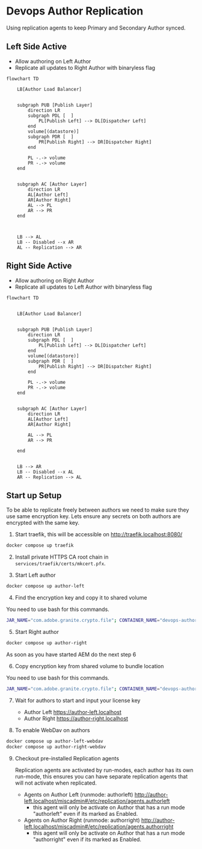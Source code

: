 # Devops Author Replication

Using replication agents to keep Primary and Secondary Author synced.

## Left Side Active

- Allow authoring on Left Author
- Replicate all updates to Right Author with binaryless flag 

```mermaid  
flowchart TD  

	LB[Author Load Balancer] 


	subgraph PUB [Publish Layer]
		direction LR
		subgraph PDL [  ]
			PL[Publish Left] --> DL[Dispatcher Left]
		end
		volume[(datastore)]
		subgraph PDR [  ]
			PR[Publish Right] --> DR[Dispatcher Right]
		end
		
		PL -.-> volume
		PR -.-> volume
	end
	

	subgraph AC [Author Layer]
		direction LR
		AL[Author Left]
		AR[Author Right]
		AL --> PL
		AR --> PR
	end

	
	
	LB --> AL
	LB -- Disabled --x AR
	AL -- Replication --> AR

```



## Right Side Active

- Allow authoring on Right Author
- Replicate all updates to Left Author with binaryless flag


```mermaid  
flowchart TD  


	LB[Author Load Balancer] 


	subgraph PUB [Publish Layer]
		direction LR
		subgraph PDL [  ]
			PL[Publish Left] --> DL[Dispatcher Left]
		end
		volume[(datastore)]
		subgraph PDR [  ]
			PR[Publish Right] --> DR[Dispatcher Right]
		end
		
		PL -.-> volume
		PR -.-> volume
	end
	

	subgraph AC [Author Layer]
		direction LR
		AL[Author Left]
		AR[Author Right]
	
		AL --> PL
		AR --> PR
	
	end

	
	LB --> AR
	LB -- Disabled --x AL
	AR -- Replication --> AL
```
 
## Start up Setup

To be able to replicate freely between authors we need to make sure they use same encryption key. 
Lets ensure any secrets on both authors are encrypted with the same key.

1. Start traefik, this will be accessible on http://traefik.localhost:8080/

```powershell
docker compose up traefik
```

2. Install private HTTPS CA root chain in `services/traefik/certs/mkcert.pfx`.

3. Start Left author

```powershell
docker compose up author-left
```

4. Find the encryption key and copy it to shared volume

You need to use bash for this commands.

```bash
JAR_NAME="com.adobe.granite.crypto.file"; CONTAINER_NAME="devops-author-replication-author-left-1"; DATA_PATH=$(docker exec ${CONTAINER_NAME} find '/aem/crx-quickstart/launchpad/felix' -name 'bundle.info' -execdir bash -c 'grep -rnqw -e '$JAR_NAME' "$1" && find . -name data -exec realpath \{\} \;' _ {} +;); docker exec ${CONTAINER_NAME} cp -p ${DATA_PATH}/hmac /aem/key/; docker exec ${CONTAINER_NAME} cp -p ${DATA_PATH}/master /aem/key/
```

5. Start Right author

```powershell
docker compose up author-right
```

As soon as you have started AEM do the next step 6

6. Copy encryption key from shared volume to bundle location

You need to use bash for this commands.

```bash
JAR_NAME="com.adobe.granite.crypto.file"; CONTAINER_NAME="devops-author-replication-author-right-1"; DATA_PATH=$(docker exec ${CONTAINER_NAME} find '/aem/crx-quickstart/launchpad/felix' -name 'bundle.info' -execdir bash -c 'grep -rnqw -e '$JAR_NAME' "$1" && find . -name data -exec realpath \{\} \;' _ {} +;); docker exec ${CONTAINER_NAME} cp -p /aem/key/hmac ${DATA_PATH}/; docker exec ${CONTAINER_NAME} cp -p /aem/key/master ${DATA_PATH}/; docker compose restart author-right 
```

7. Wait for authors to start and input your license key

    - Author Left https://author-left.localhost
    - Author Right https://author-right.localhost

8. To enable WebDav on authors 

```powershell
docker compose up author-left-webdav
docker compose up author-right-webdav
```

9. Checkout pre-installed Replication agents

    Replication agents are activated by run-modes, each author has its own run-mode, this ensures you can have separate replication agents that will not activate when replicated.

     - Agents on Author Left (runmode: authorleft) http://author-left.localhost/miscadmin#/etc/replication/agents.authorleft
       - this agent will only be activate on Author that has a run mode "authorleft" even if its marked as Enabled.
     - Agents on Author Right (runmode: authorright) http://author-left.localhost/miscadmin#/etc/replication/agents.authorright
       - this agent will only be activate on Author that has a run mode "authorright" even if its marked as Enabled.